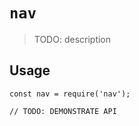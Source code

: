 # `nav`

> TODO: description

## Usage

```
const nav = require('nav');

// TODO: DEMONSTRATE API
```
